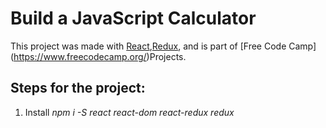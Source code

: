 # Build a JavaScript Calculator

This project was made with [React](https://reactjs.org/),[Redux](https://es.redux.js.org), and is part of [Free Code Camp] (https://www.freecodecamp.org/)Projects.

## Steps for the project:

1. Install _npm i -S react react-dom react-redux redux_
